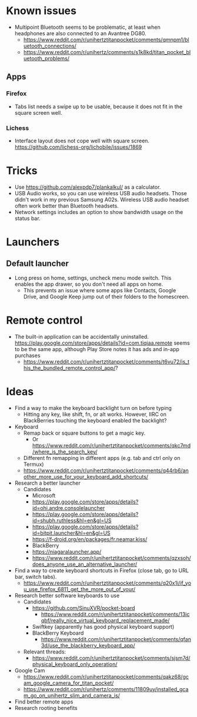 # Known issues

* Multipoint Bluetooth seems to be problematic, at least when headphones are also connected to an Avantree DG80.
  * https://www.reddit.com/r/unihertztitanpocket/comments/qmnpm1/bluetooth_connections/
  * https://www.reddit.com/r/unihertz/comments/s1k8kd/titan_pocket_bluetooth_problems/

## Apps

### Firefox

* Tabs list needs a swipe up to be usable, because it does not fit in the square screen well.

### Lichess

* Interface layout does not cope well with square screen.
  https://github.com/lichess-org/lichobile/issues/1869

# Tricks

* Use https://github.com/alexpdp7/plankalkul/ as a calculator.
* USB Audio works, so you can use wireless USB audio headsets.
  Those didn't work in my previous Samsung A02s.
  Wireless USB audio headset often work better than Bluetooth headsets.
* Network settings includes an option to show bandwidth usage on the status bar.

# Launchers

## Default launcher

* Long press on home, settings, uncheck menu mode switch.
  This enables the app drawer, so you don't need all apps on home.
  * This prevents an issue where some apps like Contacts, Google Drive, and Google Keep jump out of their folders to the homescreen.

# Remote control

* The built-in application can be accidentally uninstalled.
  https://play.google.com/store/apps/details?id=com.tiqiaa.remote seems to be the same app, although Play Store notes it has ads and in-app purchases
  * https://www.reddit.com/r/unihertztitanpocket/comments/t6vu72/is_this_the_bundled_remote_control_app/?

# Ideas

* Find a way to make the keyboard backlight turn on before typing
  * Hitting any key, like shift, fn, or alt works.
    However, IIRC on BlackBerries touching the keyboard enabled the backlight?
* Keyboard
  * Remap back or square buttons to get a magic key.
    * Or https://www.reddit.com/r/unihertztitanpocket/comments/qkc7md/where_is_the_search_key/
  * Different fn remapping in different apps (e.g. tab and ctrl only on Termux)
  * https://www.reddit.com/r/unihertztitanpocket/comments/q44rb6/another_more_use_for_your_keyboard_add_shortcuts/
* Research a better launcher
  * Candidates
    * Microsoft
    * https://play.google.com/store/apps/details?id=ohi.andre.consolelauncher
    * https://play.google.com/store/apps/details?id=shubh.ruthless&hl=en&gl=US
    * https://play.google.com/store/apps/details?id=bitpit.launcher&hl=en&gl=US
    * https://f-droid.org/en/packages/fr.neamar.kiss/
    * BlackBerry
    * https://niagaralauncher.app/
    * https://www.reddit.com/r/unihertztitanpocket/comments/qzxsoh/does_anyone_use_an_alternative_launcher/
* Find a way to create keyboard shortcuts in Firefox (close tab, go to URL bar, switch tabs).
  * https://www.reddit.com/r/unihertztitanpocket/comments/q20x1i/if_you_use_firefox_6811_get_the_more_out_of_your/
* Research better software keyboards to use
  * Candidates
    * https://github.com/SinuXVR/pocket-board
      * https://www.reddit.com/r/unihertztitanpocket/comments/13icqbf/really_nice_virtual_keyboard_replacement_made/
    * Swiftkey (apparently has good physical keyboard support)
    * BlackBerry Keyboard
      * https://www.reddit.com/r/unihertztitanpocket/comments/qfan3d/use_the_blackberry_keyboard_app/
  * Relevant threads:
    * https://www.reddit.com/r/unihertztitanpocket/comments/sjsm7d/physical_keyboard_only_operation/
* Google Cam
  * https://www.reddit.com/r/unihertztitanpocket/comments/qakz68/gcam_google_camera_for_titan_pocket/
  * https://www.reddit.com/r/unihertz/comments/11809uy/installed_gcam_go_on_unihertz_slim_and_camera_is/
* Find better remote apps
* Research rooting benefits
